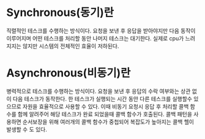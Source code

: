 # Synchronous(동기)란

직렬적인 테스크를 수행하는 방식이다.
요청을 보낸 후 응답을 받아야지만 다음 동작이 이루어지며 어떤 테스크를 처리할 동안 나머지 테스크는 대기한다.
실제로 cpu가 느려지지는 않지만 시스템의 전체적인 효율이 저하된다.

# Asynchronous(비동기)란

병력적으로 테스크를 수행하는 방식이다.
요청을 보낸 후 응답의 수락 여부와는 상관 없이 다음 테스크가 동작한다. 한 테스크가 실행되는 시간 동안 다른 테스크를 실행할수 있으므로 자원을 효율적으로 사용할 수 있다. 이때 비동기 요청시 응답 후 처리할 콜백 함수를 함께 알려주어 해당 테스크가 완료 되었을때 콜백 함수가 호출된다. 콜백 패턴을 사용하면 순서보장을 위해 여러개의 콜백 함수가 중첩되어 복잡도가 높아지는 콜백 헬이 발생할 수 도 있다.
